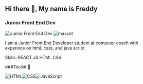 ## Hi there 👋, My name is Freddy
### Junior Front End Dev
![Junior Front End Dev](https://i.pinimg.com/originals/ae/56/d1/ae56d10f023f455739a635e435732a94.gif)
![mascot](https://user-images.githubusercontent.com/5713670/87202985-820dcb80-c2b6-11ea-9f56-7ec461c497c3.gif)

I am a Junior Front End Developer student at computer coach with experince on html, csss, and java script

Skills: 
REACT
JS
HTML 
CSS

###Toolkit 🧰

![HTML](https://cdn.iconscout.com/icon/free/png-256/html5-42-1175210.png)![CSS](https://cdn.iconscout.com/icon/free/png-128/css3-2038878-1720091.png)![JavaScript](https://cdn.iconscout.com/icon/free/png-256/javascript-2038874-1720087.png)


